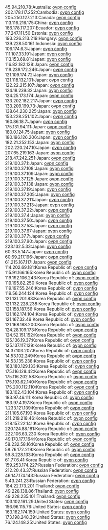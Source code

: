 45.94.210.78:Australia: [ovpn config](vpn/45_94_210_78.ovpn)  
202.178.117.252:Cambodia: [ovpn config](vpn/202_178_117_252.ovpn)  
205.250.127.213:Canada: [ovpn config](vpn/205_250_127_213.ovpn)  
113.116.216.175:China: [ovpn config](vpn/113_116_216_175.ovpn)  
186.178.117.207:Ecuador: [ovpn config](vpn/186_178_117_207.ovpn)  
77.247.111.50:Estonia: [ovpn config](vpn/77_247_111_50.ovpn)  
193.226.213.219:Hungary: [ovpn config](vpn/193_226_213_219.ovpn)  
139.228.50.161:Indonesia: [ovpn config](vpn/139_228_50_161.ovpn)  
106.174.6.3:Japan: [ovpn config](vpn/106_174_6_3.ovpn)  
111.107.33.191:Japan: [ovpn config](vpn/111_107_33_191.ovpn)  
113.153.69.81:Japan: [ovpn config](vpn/113_153_69_81.ovpn)  
116.82.182.128:Japan: [ovpn config](vpn/116_82_182_128.ovpn)  
119.239.172.246:Japan: [ovpn config](vpn/119_239_172_246.ovpn)  
121.109.174.72:Japan: [ovpn config](vpn/121_109_174_72.ovpn)  
121.118.132.101:Japan: [ovpn config](vpn/121_118_132_101.ovpn)  
122.22.215.107:Japan: [ovpn config](vpn/122_22_215_107.ovpn)  
124.18.239.32:Japan: [ovpn config](vpn/124_18_239_32.ovpn)  
124.25.173.174:Japan: [ovpn config](vpn/124_25_173_174.ovpn)  
133.202.182.217:Japan: [ovpn config](vpn/133_202_182_217.ovpn)  
133.209.199.73:Japan: [ovpn config](vpn/133_209_199_73.ovpn)  
138.64.230.225:Japan: [ovpn config](vpn/138_64_230_225.ovpn)  
153.228.251.102:Japan: [ovpn config](vpn/153_228_251_102.ovpn)  
160.86.18.7:Japan: [ovpn config](vpn/160_86_18_7.ovpn)  
175.131.94.111:Japan: [ovpn config](vpn/175_131_94_111.ovpn)  
180.0.124.75:Japan: [ovpn config](vpn/180_0_124_75.ovpn)  
180.196.126.206:Japan: [ovpn config](vpn/180_196_126_206.ovpn)  
182.21.252.153:Japan: [ovpn config](vpn/182_21_252_153.ovpn)  
202.220.247.10:Japan: [ovpn config](vpn/202_220_247_10.ovpn)  
207.65.219.163:Japan: [ovpn config](vpn/207_65_219_163.ovpn)  
218.47.242.251:Japan: [ovpn config](vpn/218_47_242_251.ovpn)  
219.100.37.1:Japan: [ovpn config](vpn/219_100_37_1.ovpn)  
219.100.37.108:Japan: [ovpn config](vpn/219_100_37_108.ovpn)  
219.100.37.109:Japan: [ovpn config](vpn/219_100_37_109.ovpn)  
219.100.37.125:Japan: [ovpn config](vpn/219_100_37_125.ovpn)  
219.100.37.138:Japan: [ovpn config](vpn/219_100_37_138.ovpn)  
219.100.37.19:Japan: [ovpn config](vpn/219_100_37_19.ovpn)  
219.100.37.205:Japan: [ovpn config](vpn/219_100_37_205.ovpn)  
219.100.37.211:Japan: [ovpn config](vpn/219_100_37_211.ovpn)  
219.100.37.213:Japan: [ovpn config](vpn/219_100_37_213.ovpn)  
219.100.37.22:Japan: [ovpn config](vpn/219_100_37_22.ovpn)  
219.100.37.4:Japan: [ovpn config](vpn/219_100_37_4.ovpn)  
219.100.37.50:Japan: [ovpn config](vpn/219_100_37_50.ovpn)  
219.100.37.58:Japan: [ovpn config](vpn/219_100_37_58.ovpn)  
219.100.37.67:Japan: [ovpn config](vpn/219_100_37_67.ovpn)  
219.100.37.7:Japan: [ovpn config](vpn/219_100_37_7.ovpn)  
219.100.37.90:Japan: [ovpn config](vpn/219_100_37_90.ovpn)  
223.132.5.33:Japan: [ovpn config](vpn/223_132_5_33.ovpn)  
60.33.5.147:Japan: [ovpn config](vpn/60_33_5_147.ovpn)  
60.69.217.196:Japan: [ovpn config](vpn/60_69_217_196.ovpn)  
61.215.167.117:Japan: [ovpn config](vpn/61_215_167_117.ovpn)  
114.202.69.181:Korea Republic of: [ovpn config](vpn/114_202_69_181.ovpn)  
115.91.166.165:Korea Republic of: [ovpn config](vpn/115_91_166_165.ovpn)  
119.192.106.243:Korea Republic of: [ovpn config](vpn/119_192_106_243.ovpn)  
119.195.82.250:Korea Republic of: [ovpn config](vpn/119_195_82_250.ovpn)  
119.197.55.246:Korea Republic of: [ovpn config](vpn/119_197_55_246.ovpn)  
119.56.244.124:Korea Republic of: [ovpn config](vpn/119_56_244_124.ovpn)  
121.131.201.83:Korea Republic of: [ovpn config](vpn/121_131_201_83.ovpn)  
121.132.228.238:Korea Republic of: [ovpn config](vpn/121_132_228_238.ovpn)  
121.158.187.56:Korea Republic of: [ovpn config](vpn/121_158_187_56.ovpn)  
121.162.174.104:Korea Republic of: [ovpn config](vpn/121_162_174_104.ovpn)  
121.167.32.49:Korea Republic of: [ovpn config](vpn/121_167_32_49.ovpn)  
121.168.188.200:Korea Republic of: [ovpn config](vpn/121_168_188_200.ovpn)  
124.28.109.173:Korea Republic of: [ovpn config](vpn/124_28_109_173.ovpn)  
124.52.151.152:Korea Republic of: [ovpn config](vpn/124_52_151_152.ovpn)  
125.136.19.37:Korea Republic of: [ovpn config](vpn/125_136_19_37.ovpn)  
125.137.117.129:Korea Republic of: [ovpn config](vpn/125_137_117_129.ovpn)  
14.37.103.207:Korea Republic of: [ovpn config](vpn/14_37_103_207.ovpn)  
14.53.102.249:Korea Republic of: [ovpn config](vpn/14_53_102_249.ovpn)  
14.53.135.238:Korea Republic of: [ovpn config](vpn/14_53_135_238.ovpn)  
163.180.129.133:Korea Republic of: [ovpn config](vpn/163_180_129_133.ovpn)  
175.116.128.42:Korea Republic of: [ovpn config](vpn/175_116_128_42.ovpn)  
175.116.202.58:Korea Republic of: [ovpn config](vpn/175_116_202_58.ovpn)  
175.193.62.140:Korea Republic of: [ovpn config](vpn/175_193_62_140.ovpn)  
175.200.112.110:Korea Republic of: [ovpn config](vpn/175_200_112_110.ovpn)  
183.102.43.104:Korea Republic of: [ovpn config](vpn/183_102_43_104.ovpn)  
183.97.46.111:Korea Republic of: [ovpn config](vpn/183_97_46_111.ovpn)  
183.97.4.197:Korea Republic of: [ovpn config](vpn/183_97_4_197.ovpn)  
1.233.121.139:Korea Republic of: [ovpn config](vpn/1_233_121_139.ovpn)  
211.105.67.193:Korea Republic of: [ovpn config](vpn/211_105_67_193.ovpn)  
211.219.218.46:Korea Republic of: [ovpn config](vpn/211_219_218_46.ovpn)  
218.157.22.141:Korea Republic of: [ovpn config](vpn/218_157_22_141.ovpn)  
220.124.88.181:Korea Republic of: [ovpn config](vpn/220_124_88_181.ovpn)  
222.106.63.230:Korea Republic of: [ovpn config](vpn/222_106_63_230.ovpn)  
49.170.177.164:Korea Republic of: [ovpn config](vpn/49_170_177_164.ovpn)  
58.232.58.16:Korea Republic of: [ovpn config](vpn/58_232_58_16.ovpn)  
58.76.172.219:Korea Republic of: [ovpn config](vpn/58_76_172_219.ovpn)  
59.8.228.133:Korea Republic of: [ovpn config](vpn/59_8_228_133.ovpn)  
61.77.6.41:Korea Republic of: [ovpn config](vpn/61_77_6_41.ovpn)  
159.253.174.227:Russian Federation: [ovpn config](vpn/159_253_174_227.ovpn)  
212.20.43.37:Russian Federation: [ovpn config](vpn/212_20_43_37.ovpn)  
46.147.174.143:Russian Federation: [ovpn config](vpn/46_147_174_143.ovpn)  
5.43.241.23:Russian Federation: [ovpn config](vpn/5_43_241_23.ovpn)  
184.22.173.201:Thailand: [ovpn config](vpn/184_22_173_201.ovpn)  
49.228.138.86:Thailand: [ovpn config](vpn/49_228_138_86.ovpn)  
49.228.235.101:Thailand: [ovpn config](vpn/49_228_235_101.ovpn)  
103.102.161.29:United States: [ovpn config](vpn/103_102_161_29.ovpn)  
156.96.115.76:United States: [ovpn config](vpn/156_96_115_76.ovpn)  
163.182.174.159:United States: [ovpn config](vpn/163_182_174_159.ovpn)  
173.198.248.39:United States: [ovpn config](vpn/173_198_248_39.ovpn)  
76.124.148.25:United States: [ovpn config](vpn/76_124_148_25.ovpn)  
